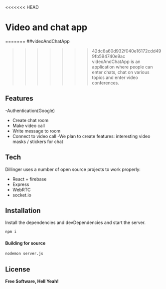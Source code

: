 <<<<<<< HEAD



# Video and chat app

=======
##videoAndChatApp
>>>>>>> 42dc6a60d932f040e16172cdd499fb594740e9ac
videoAndChatApp is an application where people can enter chats, chat on various topics and enter video conferences.

## Features

-Authentication(Google)
- Create chat room
- Make video call
- Write message to room
- Connect to video call
-We plan to create features: interesting video masks / stickers for chat


## Tech

Dillinger uses a number of open source projects to work properly:

- React + firebase
- Express
- WebRTC
- socket.io


## Installation

Install the dependencies and devDependencies and start the server.

```sh
npm i
```

#### Building for source

```sh
nodemon server.js
```


## License

**Free Software, Hell Yeah!**

